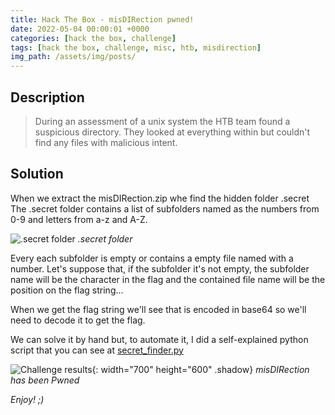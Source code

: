 ```yaml
---
title: Hack The Box - misDIRection pwned!
date: 2022-05-04 00:00:01 +0000
categories: [hack the box, challenge]
tags: [hack the box, challenge, misc, htb, misdirection]
img_path: /assets/img/posts/
---
```


## Description

> During an assessment of a unix system the HTB team found a suspicious directory. They looked at everything within but couldn't find any files with malicious intent.

## Solution

When we extract the misDIRection.zip whe find the hidden folder .secret
The .secret folder contains a list of subfolders named as the numbers from 0-9 and letters from a-z and A-Z.

![.secret folder](misdirection.png)
*.secret folder* 

Every each subfolder is empty or contains a empty file named with a number.
Let's suppose that, if the subfolder it's not empty, the subfolder name will be the character in the flag and the contained file name will be the position on the flag string...

When we get the flag string we'll see that is encoded in base64 so we'll need to decode it to get the flag.

We can solve it by hand but, to automate it, I did a self-explained python script that you can see at [secret_finder.py](https://github.com/rubenhortas/hackthebox/blob/main/misDirection/secret_finder.py)

![Challenge results](owned-misdirection.png){: width="700" height="600" .shadow}
*misDIRection has been Pwned*

*Enjoy! ;)*
